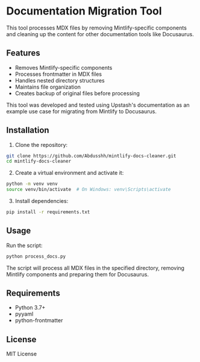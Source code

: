 # Documentation Migration Tool

This tool processes MDX files by removing Mintlify-specific components and cleaning up the content for other documentation tools like Docusaurus.

## Features

- Removes Mintlify-specific components
- Processes frontmatter in MDX files
- Handles nested directory structures
- Maintains file organization
- Creates backup of original files before processing

This tool was developed and tested using Upstash's documentation as an example use case for migrating from Mintlify to Docusaurus.

## Installation

1. Clone the repository:
```bash
git clone https://github.com/Abdusshh/mintlify-docs-cleaner.git
cd mintlify-docs-cleaner
```

2. Create a virtual environment and activate it:
```bash
python -m venv venv
source venv/bin/activate  # On Windows: venv\Scripts\activate
```

3. Install dependencies:
```bash
pip install -r requirements.txt
```

## Usage

Run the script:
```bash
python process_docs.py
```

The script will process all MDX files in the specified directory, removing Mintlify components and preparing them for Docusaurus.

## Requirements

- Python 3.7+
- pyyaml
- python-frontmatter

## License

MIT License
